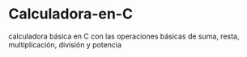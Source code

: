 # Calculadora-en-C
calculadora básica en C con las operaciones básicas de suma, resta, multiplicación, división y potencia
